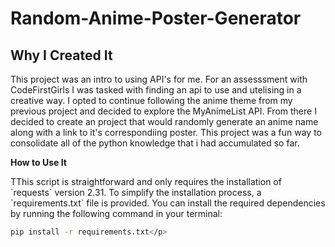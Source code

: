 # Random-Anime-Poster-Generator
## Why I Created It
<p>This project was an intro to using API's for me. For an assesssment with CodeFirstGirls I was tasked with finding an api to use and utelising  in a creative way. I opted to continue following the anime theme from my previous project and decided to explore the MyAnimeList API. From there I decided to create an project that would randomly generate an anime name along with a link to it's correspondiing poster. This project was a fun way to consolidate all of the python knowledge that i had accumulated so far.</p>
<p>
  
__How to Use It__
<p>TThis script is straightforward and only requires the installation of `requests` version 2.31. To simplify the installation process, a `requirements.txt` file is provided. You can install the required dependencies by running the following command in your terminal:

```bash
pip install -r requirements.txt</p>
